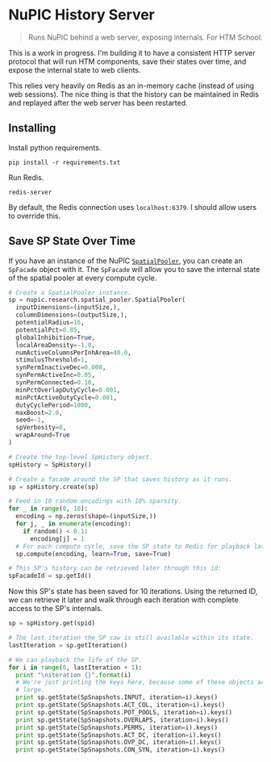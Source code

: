 # NuPIC History Server

> Runs NuPIC behind a web server, exposing internals. For HTM School.

This is a work in progress. I'm building it to have a consistent HTTP server protocol that will run HTM components, save their states over time, and expose the internal state to web clients.

This relies very heavily on Redis as an in-memory cache (instead of using web sessions). The nice thing is that the history can be maintained in Redis and replayed after the web server has been restarted.

## Installing

Install python requirements.

    pip install -r requirements.txt

Run Redis.

    redis-server

By default, the Redis connection uses `localhost:6379`. I should allow users to override this.

## Save SP State Over Time

If you have an instance of the NuPIC [`SpatialPooler`](https://github.com/numenta/nupic/blob/master/src/nupic/research/spatial_pooler.py#L97), you can create an `SpFacade` object with it. The `SpFacade` will allow you to save the internal state of the spatial pooler at every compute cycle.

```python
# Create a SpatialPooler instance.
sp = nupic.research.spatial_pooler.SpatialPooler(
  inputDimensions=(inputSize,),
  columnDimensions=(outputSize,),
  potentialRadius=16,
  potentialPct=0.85,
  globalInhibition=True,
  localAreaDensity=-1.0,
  numActiveColumnsPerInhArea=40.0,
  stimulusThreshold=1,
  synPermInactiveDec=0.008,
  synPermActiveInc=0.05,
  synPermConnected=0.10,
  minPctOverlapDutyCycle=0.001,
  minPctActiveDutyCycle=0.001,
  dutyCyclePeriod=1000,
  maxBoost=2.0,
  seed=-1,
  spVerbosity=0,
  wrapAround=True
)

# Create the top-level SpHistory object.
spHistory = SpHistory()

# Create a facade around the SP that saves history as it runs.
sp = spHistory.create(sp)

# Feed in 10 random encodings with 10% sparsity.
for _ in range(0, 10):
  encoding = np.zeros(shape=(inputSize,))
  for j, _ in enumerate(encoding):
    if random() < 0.1:
      encoding[j] = 1
  # For each compute cycle, save the SP state to Redis for playback later.
  sp.compute(encoding, learn=True, save=True)

# This SP's history can be retrieved later through this id:
spFacadeId = sp.getId()
```

Now this SP's state has been saved for 10 iterations. Using the returned ID, we can retrieve it later and walk through each iteration with complete access to the SP's internals.

```python
sp = spHistory.get(spid)

# The last iteration the SP saw is still available within its state.
lastIteration = sp.getIteration()

# We can playback the life of the SP.
for i in range(0, lastIteration + 1):
  print "\niteration {}".format(i)
  # We're just printing the keys here, because some of these objects are very 
  # large.
  print sp.getState(SpSnapshots.INPUT, iteration=i).keys()
  print sp.getState(SpSnapshots.ACT_COL, iteration=i).keys()
  print sp.getState(SpSnapshots.POT_POOLS, iteration=i).keys()
  print sp.getState(SpSnapshots.OVERLAPS, iteration=i).keys()
  print sp.getState(SpSnapshots.PERMS, iteration=i).keys()
  print sp.getState(SpSnapshots.ACT_DC, iteration=i).keys()
  print sp.getState(SpSnapshots.OVP_DC, iteration=i).keys()
  print sp.getState(SpSnapshots.CON_SYN, iteration=i).keys()

```